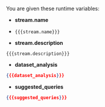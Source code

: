 You are given these runtime variables:

- **stream.name**
- `{{{stream.name}}}`

- **stream.description**

```
{{{stream.description}}}
```

- **dataset_analysis**

```json
{{{dataset_analysis}}}
```

- **suggested_queries**

```json
{{{suggested_queries}}}
```
